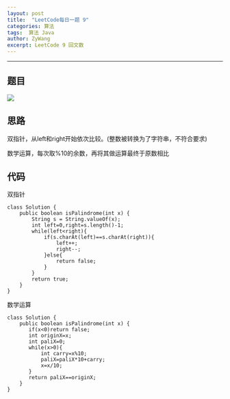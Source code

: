 ```yaml
---
layout: post
title:  "LeetCode每日一题 9"
categories: 算法
tags:  算法 Java
author: ZyWang
excerpt: LeetCode 9 回文数
---
```


****
## 题目 ##

![](https://s1.ax1x.com/2020/06/11/t7q54S.png)

## 思路 ##

双指针，从left和right开始依次比较。(整数被转换为了字符串，不符合要求)

数学运算，每次取%10的余数，再将其做运算最终于原数相比

## 代码 ##

双指针

	class Solution {
	    public boolean isPalindrome(int x) {
	        String s = String.valueOf(x);
	        int left=0,right=s.length()-1;
	        while(left<right){
	            if(s.charAt(left)==s.charAt(right)){
	                left++;
	                right--;
	            }else{
	                return false;
	            }
	        }
	        return true;
	    }
	}

数学运算

	class Solution {
	    public boolean isPalindrome(int x) {
	       if(x<0)return false;
	       int originX=x;
	       int paliX=0;
	       while(x>0){
	           int carry=x%10;
	           paliX=paliX*10+carry;
	           x=x/10;
	       }
	       return paliX==originX;
	    }
	}
